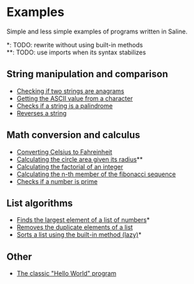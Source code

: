 # Examples

Simple and less simple examples of programs written in Saline.

\*: TODO: rewrite without using built-in methods\
\*\*: TODO: use imports when its syntax stabilizes

## String manipulation and comparison

- [Checking if two strings are anagrams](/algorithms/are_anagrams.sa)
- [Getting the ASCII value from a character](/algorithms/char_ascii_value.sa)
- [Checks if a string is a palindrome](/algorithms/is_palindrome.sa)
- [Reverses a string](/algorithms/string_reverse.sa)

## Math conversion and calculus

- [Converting Celsius to Fahreinheit](/algorithms/celsius_fahreinheit.sa)
- [Calculating the circle area given its radius](/algorithms/circle_area.sa)\*\*
- [Calculating the factorial of an integer](/algorithms/factorial.sa)
- [Calculating the n-th member of the fibonacci sequence](/algorithms/fibonacci.sa)
- [Checks if a number is prime](/algorithms/is_prime.sa)

## List algorithms

- [Finds the largest element of a list of numbers](/algorithms/list_largest_element.sa)\*
- [Removes the duplicate elements of a list](/algorithms/list_remove_dups.sa)
- [Sorts a list using the built-in method (lazy)](/algorithms/list_sort.sa)\*

## Other

- [The classic "Hello World" program](/algorithms/hello_world.sa)
